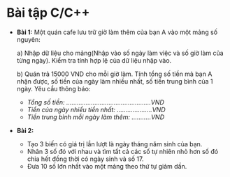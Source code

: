 ﻿# Bài tập C/C++

- **Bài 1:** Một quán cafe lưu trữ giờ làm thêm của bạn A vào một mảng số nguyên:

  a) Nhập dữ liệu cho mảng(Nhập vào số ngày làm việc và số giờ làm của từng ngày). Kiểm tra tính hợp lệ của dữ liệu nhập vào.

  b) Quán trả 15000 VND cho mỗi giờ làm. Tính tổng số tiền mà bạn A nhận được, số tiền của ngày làm nhiều nhất, số tiền trung bình của 1 ngày. Yêu cầu thông báo:
    - *Tổng số tiền: ................................................VND*
    - *Tiền của ngày nhiều tiền nhất: ....................VND*
    - *Tiền trung bình mỗi ngày làm thêm: ...........VND*
- **Bài 2:**
    - Tạo 3 biến có giá trị lần lượt là ngày tháng năm sinh của bạn.
    - Nhân 3 số đó với nhau và tìm tất cả các số tự nhiên nhỏ hơn số đó chia hết đồng thời có ngày sinh và số 17.
    - Đưa 10 số lớn nhất vào một mảng theo thứ tự giảm dần.